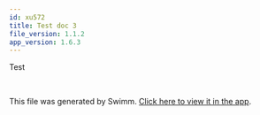 ```yaml
---
id: xu572
title: Test doc 3
file_version: 1.1.2
app_version: 1.6.3
---
```


Test

<br/>

This file was generated by Swimm. [Click here to view it in the app](https://swimm-web-app.web.app/repos/Z2l0aHViJTNBJTNBY3NoYXJwLXNoYXVsLXRlc3QlM0ElM0Fzd2ltbWlv/docs/xu572).
